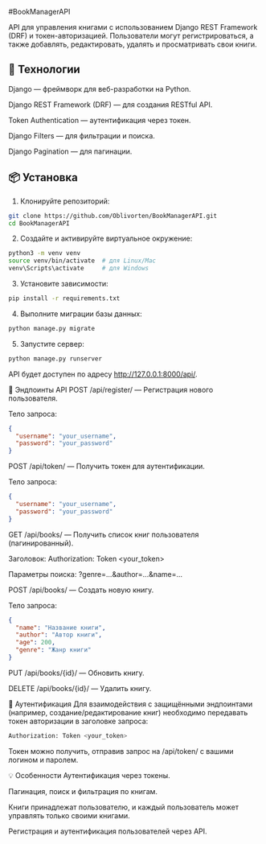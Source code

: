 #BookManagerAPI

API для управления книгами с использованием Django REST Framework (DRF) и токен-авторизацией. Пользователи могут регистрироваться, а также добавлять, редактировать, удалять и просматривать свои книги.

## 🚀 Технологии
Django — фреймворк для веб-разработки на Python.

Django REST Framework (DRF) — для создания RESTful API.

Token Authentication — аутентификация через токен.

Django Filters — для фильтрации и поиска.

Django Pagination — для пагинации.

## 📦 Установка
1. Клонируйте репозиторий:

```bash
git clone https://github.com/Oblivorten/BookManagerAPI.git
cd BookManagerAPI
```

2. Создайте и активируйте виртуальное окружение:

```bash
python3 -m venv venv
source venv/bin/activate  # для Linux/Mac
venv\Scripts\activate     # для Windows
```

3. Установите зависимости:

```bash
pip install -r requirements.txt
```

4. Выполните миграции базы данных:

```bash
python manage.py migrate
```

5. Запустите сервер:

```bash
python manage.py runserver
```

API будет доступен по адресу http://127.0.0.1:8000/api/.

📑 Эндпоинты API
POST /api/register/ — Регистрация нового пользователя.

Тело запроса:

```json
{
  "username": "your_username",
  "password": "your_password"
}
```
POST /api/token/ — Получить токен для аутентификации.

Тело запроса:

```json
{
  "username": "your_username",
  "password": "your_password"
}
```

GET /api/books/ — Получить список книг пользователя (пагинированный).

Заголовок: Authorization: Token <your_token>

Параметры поиска: ?genre=...&author=...&name=...

POST /api/books/ — Создать новую книгу.

Тело запроса:

```json
{
  "name": "Название книги",
  "author": "Автор книги",
  "age": 200,
  "genre": "Жанр книги"
}
```
PUT /api/books/{id}/ — Обновить книгу.

DELETE /api/books/{id}/ — Удалить книгу.

🔑 Аутентификация
Для взаимодействия с защищёнными эндпоинтами (например, создание/редактирование книг) необходимо передавать токен авторизации в заголовке запроса:

```bash
Authorization: Token <your_token>
```
Токен можно получить, отправив запрос на /api/token/ с вашими логином и паролем.

💡 Особенности
Аутентификация через токены.

Пагинация, поиск и фильтрация по книгам.

Книги принадлежат пользователю, и каждый пользователь может управлять только своими книгами.

Регистрация и аутентификация пользователей через API.
